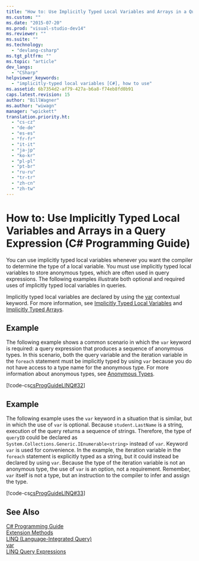 ```yaml
---
title: "How to: Use Implicitly Typed Local Variables and Arrays in a Query Expression (C# Programming Guide) | Microsoft Docs"
ms.custom: ""
ms.date: "2015-07-20"
ms.prod: "visual-studio-dev14"
ms.reviewer: ""
ms.suite: ""
ms.technology: 
  - "devlang-csharp"
ms.tgt_pltfrm: ""
ms.topic: "article"
dev_langs: 
  - "CSharp"
helpviewer_keywords: 
  - "implicitly-typed local variables [C#], how to use"
ms.assetid: 6b7354d2-af79-427a-b6a8-f74eb8fd0b91
caps.latest.revision: 15
author: "BillWagner"
ms.author: "wiwagn"
manager: "wpickett"
translation.priority.ht: 
  - "cs-cz"
  - "de-de"
  - "es-es"
  - "fr-fr"
  - "it-it"
  - "ja-jp"
  - "ko-kr"
  - "pl-pl"
  - "pt-br"
  - "ru-ru"
  - "tr-tr"
  - "zh-cn"
  - "zh-tw"
---
```

# How to: Use Implicitly Typed Local Variables and Arrays in a Query Expression (C# Programming Guide)
You can use implicitly typed local variables whenever you want the compiler to determine the type of a local variable. You must use implicitly typed local variables to store anonymous types, which are often used in query expressions. The following examples illustrate both optional and required uses of implicitly typed local variables in queries.  
  
 Implicitly typed local variables are declared by using the [var](../../../csharp/language-reference/keywords/var.md) contextual keyword. For more information, see [Implicitly Typed Local Variables](../../../csharp/programming-guide/classes-and-structs/implicitly-typed-local-variables.md) and [Implicitly Typed Arrays](../../../csharp/programming-guide/arrays/implicitly-typed-arrays.md).  
  
## Example  
 The following example shows a common scenario in which the `var` keyword is required: a query expression that produces a sequence of anonymous types. In this scenario, both the query variable and the iteration variable in the `foreach` statement must be implicitly typed by using `var` because you do not have access to a type name for the anonymous type. For more information about anonymous types, see [Anonymous Types](../../../csharp/programming-guide/classes-and-structs/anonymous-types.md).  
  
 [!code-cs[csProgGuideLINQ#32](../../../csharp/programming-guide/arrays/codesnippet/CSharp/how-to-use-implicitly-typed-local-variables-and-arrays-in-a-query-expression_1.cs)]  
  
## Example  
 The following example uses the `var` keyword in a situation that is similar, but in which the use of `var` is optional. Because `student.LastName` is a string, execution of the query returns a sequence of strings. Therefore, the type of `queryID` could be declared as `System.Collections.Generic.IEnumerable<string>` instead of `var`. Keyword `var` is used for convenience. In the example, the iteration variable in the `foreach` statement is explicitly typed as a string, but it could instead be declared by using `var`. Because the type of the iteration variable is not an anonymous type, the use of `var` is an option, not a requirement. Remember, `var` itself is not a type, but an instruction to the compiler to infer and assign the type.  
  
 [!code-cs[csProgGuideLINQ#33](../../../csharp/programming-guide/arrays/codesnippet/CSharp/how-to-use-implicitly-typed-local-variables-and-arrays-in-a-query-expression_2.cs)]  
  
## See Also  
 [C# Programming Guide](../../../csharp/programming-guide/index.md)   
 [Extension Methods](../../../csharp/programming-guide/classes-and-structs/extension-methods.md)   
 [LINQ (Language-Integrated Query)](http://msdn.microsoft.com/library/a73c4aec-5d15-4e98-b962-1274021ea93d)   
 [var](../../../csharp/language-reference/keywords/var.md)   
 [LINQ Query Expressions](../../../csharp/programming-guide/linq-query-expressions/index.md)